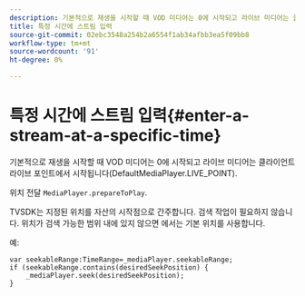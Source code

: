 ```yaml
---
description: 기본적으로 재생을 시작할 때 VOD 미디어는 0에 시작되고 라이브 미디어는 클라이언트 라이브 포인트에서 시작됩니다(DefaultMediaPlayer.LIVE_POINT).
title: 특정 시간에 스트림 입력
source-git-commit: 02ebc3548a254b2a6554f1ab34afbb3ea5f09bb8
workflow-type: tm+mt
source-wordcount: '91'
ht-degree: 0%

---
```


# 특정 시간에 스트림 입력{#enter-a-stream-at-a-specific-time}

기본적으로 재생을 시작할 때 VOD 미디어는 0에 시작되고 라이브 미디어는 클라이언트 라이브 포인트에서 시작됩니다(DefaultMediaPlayer.LIVE_POINT).

위치 전달 `MediaPlayer.prepareToPlay`.

TVSDK는 지정된 위치를 자산의 시작점으로 간주합니다. 검색 작업이 필요하지 않습니다. 위치가 검색 가능한 범위 내에 있지 않으면 에서는 기본 위치를 사용합니다.

예:

```
var seekableRange:TimeRange=_mediaPlayer.seekableRange; 
if (seekableRange.contains(desiredSeekPosition) { 
    _mediaPlayer.seek(desiredSeekPosition); 
}
```
